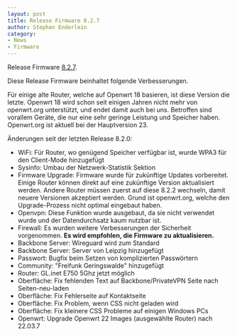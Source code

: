 ```yaml
---
layout: post
title: Release Firmware 8.2.7
author: Stephan Enderlein
category:
- News
- Firmware
---
```

Release Firmware [8.2.7](http://download.freifunk-dresden.de/firmware/8.2.7/).

Diese Release Firmware beinhaltet folgende Verbesserungen.  

Für einige alte Router, welche auf Openwrt 18 basieren, ist diese Version die letzte.
Openwrt 18 wird schon seit einigen Jahren nicht mehr von openwrt.org unterstützt,
und endet damit auch bei uns. Betroffen sind vorallem Geräte, die nur eine sehr
geringe Leistung und Speicher haben. Openwrt.org ist aktuell bei der Hauptversion 23.

Änderungen seit der letzten Release 8.2.0:

- WiFi: Für Router, wo genügend Speicher verfügbar ist, wurde WPA3 für den Client-Mode hinzugefügt
- Sysinfo: Umbau der Netzwerk-Statistik Sektion
- Firmware Upgrade: Firmware wurde für zukünftige Updates vorbereitet. Einige Router können direkt auf eine zukünftige Version aktualisiert werden. Andere Router müssen zuerst auf diese 8.2.2 wechseln, damit neuere Versionen akzeptiert werden. Grund ist openwrt.org, welche den Upgrade-Prozess nicht optimal eingebaut haben.
- Openvpn: Diese Funktion wurde ausgebaut, da sie nicht verwendet wurde und der Datendurchsatz kaum nutzbar ist.
- Firewall: Es wurden weitere Verbesserungen der Sicherheit vorgenommen. **Es wird empfohlen, die Firmware zu aktualisieren.**
- Backbone Server: Wireguard wird zum Standard
- Backbone Server: Server von Leipzig hinzugefügt
- Passwort: Bugfix beim Setzen von komplizierten Passwörtern
- Community: "Freifunk Geringswalde" hinzugefügt
- Router: GL.inet E750 5Ghz jetzt möglich
- Oberfläche: Fix fehlenden Text auf Backbone/PrivateVPN Seite nach Seiten-neu-laden
- Oberfläche: Fix Fehlerseite auf Kontaktseite
- Oberfläche: Fix Problem, wenn CSS nicht geladen wird
- Oberfläche: Fix kleinere CSS Probleme auf einigen Windows PCs
- Openwrt: Upgrade Openwrt 22 Images (ausgewählte Router) nach 22.03.7

